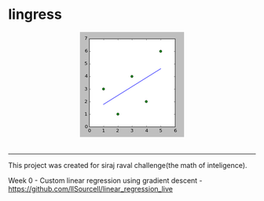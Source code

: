 # lingress
<div align="center">
  <img src="https://github.com/jrabello/lingress/raw/master/img/linear-regression.png"><br><br>
</div>

-----------------
This project was created for siraj raval challenge(the math of inteligence).

Week 0 - Custom linear regression using gradient descent - https://github.com/llSourcell/linear_regression_live
